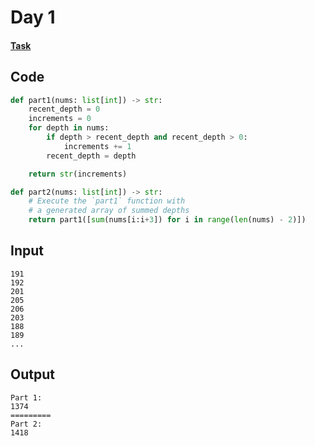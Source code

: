 # Day 1
#### [Task](https://adventofcode.com/2021/day/1)
## Code
```py
def part1(nums: list[int]) -> str:
    recent_depth = 0
    increments = 0
    for depth in nums:
        if depth > recent_depth and recent_depth > 0:
            increments += 1
        recent_depth = depth

    return str(increments)

def part2(nums: list[int]) -> str:
    # Execute the `part1` function with
    # a generated array of summed depths
    return part1([sum(nums[i:i+3]) for i in range(len(nums) - 2)])

```
## Input
```
191
192
201
205
206
203
188
189
...
```
## Output
```
Part 1:
1374
=========
Part 2:
1418
```